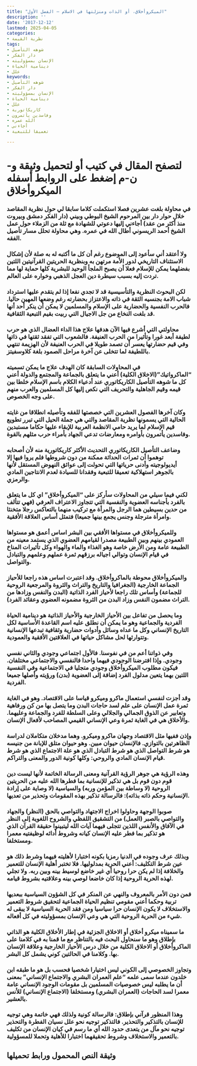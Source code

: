 ```yaml
---
title: "الميكروأخلاق، أو الذات ومنزلتها في الاسلام – الفصل الأول"
description: ''
date: '2017-12-12'
lastmod: 2025-04-05
categories:
- نظرية القيمة
tags:
- شوهه التأصيل
- دار الفكر
- الإنسان بمسؤوليته
- دينامية الحياة
- علل
keywords:
- شوهه التأصيل
- دار الفكر
- الإنسان بمسؤوليته
- دينامية الحياة
- علل
- كاريكاتورية
- وفاسدين يأتمرون
- الله عمره
- أجاءني
- تعميقا للتبعية

---
```

# **لتصفح المقال في كتيب أو لتحميل وثيقة و-ن-م إضغط على الروابط أسفله** **الميكروأخلاق**

### في محاولة بلغت عشرين فصلا استكملت كلاما سابقا لي حول نظرية المقاصد خلال حوار دار بين المرحوم الشيخ البوطي وبيني (دار الفكر دمشق وبيروت منذ أكثر من عقد) أجاءني إليها دعوتي للشهادة مع ثلة من الزملاء حول عمل الشيخ أحمد الريسوني أطال الله في عمره. وهي محاولة تحلل مسار تأصيل الفقه.

### ولا أعتقد أني سأعود إلى الموضوع رغم أن كل ما أكتبه له به صلة لأن إشكال الاستئناف التاريخي لدور الأمة مرتهن به وبنظرية الحريتين القرآنيتين اللتين بفضلهما يمكن للإسلام فعلا أن يصبح الملجأ الوحيد للبشرية كلها حماية لها مما تردت إليه بسبب سيطرة دين العجل الذهبي وخواره على العالم.

### لكن البحوث النظرية والتأسيسية قد لا تجدي نفعا إذا لم يتقدم عليها استرداد شباب الامة بجنسيه الثقة في ذاته والاعتزاز بحضارته رغم وضعها المهين حاليا. فالحرب النفسية والحضارية على الإسلام والمسلمين لا يمكن أن ينكر أحد أنها قد بلغت النخاع من جل الاجيال التي ربيت بقيم التبعية الثقافية.

### محاولتي التي أشرع فيها الآن هدفها علاج هذا الداء العضال الذي هو حرب لطيفة أبعد غورا وتأثيرا من الحرب العنيفة. فالشعوب التي تفقد ثقتها في ذاتها وفي قيم حضارتها يعسر أن تصمد طويلا في الحرب العنيفة لأن الهزيمة تنتهي باللطيفة لما تتخلى عن آخرة مراحل الصمود بلغة كلاوسفيتز.

### في المحاولات السابقة كان الهدف علاج ما يمكن تسميته “الماكرواتيك”(الاخلاق الكلية) أعني ما يتعلق بالجماعة والمجتمع والدولة أعني كل ما شوهه التأصيل الكاريكاتوري عند أدعياء الكلام باسم الإسلام خلطا بين قيمه وقيم الجاهلية والتحريف التي نكص إليها كل المسلمين والعرب منهم على وجه الخصوص.

### وكان آخرها الفصول العشرين التي خصصتها للفقه وتأصيله انطلاقا من غايته الحالية التي يسمونها نظرية المقاصد والتي هي جملة الحيل التي تبرر تطويع قيم الإسلام لما يريد حامي الانظمة العربية للإبقاء عليها حكاما مستبدين وفاسدين يأتمرون بأوامره ومعارضات تدعي الجهاد بأمراء حرب مثلهم بالقوة.

### وضاعف التأصيل الكاريكاتوري التحديث الأكثر كاريكاتورية منه لأن أصحابه توهموا أن ثمرات الحداثة ممكنة من دون شروطها فلم يروا فيها إلا أيديولوجيته وأدنى حرياتها التي تحولت إلى عوائق النهوض المستقل لأنها بالجوهر استهلاكية تعميقا للتبعية وفقدانا للسيادة لعدم الانتاجين المادي والرمزي.

### لكني فيما سيلي من المحاولات سأركز على “الميكروأخلاق” اي كل ما يتعلق بالفرد بأجناسه العضوية والنفسية التي تتجاوز الاعتراف العرفي (فهي تتألف من حدين بسيطين هما الرجل والمرأة مع تركيب منهما بالتعاكس رجلا متخنثا وامرأة مترجلة وجنس يجمع بينها جميعا) فتمثل أساس العلاقة الأفقية.

### وللميكروأخلاق في مستواها الأفقي بين البشر اساس أعمق هو مستواها العمودي بينهم وبين الطبيعة مصدرا لقيامهم العضوي الذي يستمد معينه من الطبيعة عامة ومن الأرض خاصة وهو الغذاء والماء والهواء وكل تأثيرات المناخ في قيام الإنسان وتوالي اجياله برزقهم ثمرة عملهم وعلمهم والتبادل والتواصل.

### والميكروأخلاق محوطة بالماكروأخلاق. وقد اعتبرت اساس هذه راجعا للأحياز الجماعة الخارجية (الجغرافيا والتاريخ والتراث والثروة والمرجعية الروحية للجماعة) وأساس تلك راجعا لأحياز الفرد الذاتية (البدن والنفس وزادها من التراث مضمون النفس وزاد البدن من الثروة مضمونه العضوي وعقائد الفرد).

### وما يحصل من تفاعل بين الأحياز الخارجية والأحياز الذاتية هو دينامية الحياة الفردية والجماعية وهو ما يمكن أن نطلق عليه اسم القاعدة الأساسية لكل التاريخ الإنساني وكل ما عداه وسائل وأدوات حضارية وثقافية تبدعها الإنسانية وتتوارثها لحل مشاكل حياتها في العلاقتين الأفقية والعمودية.

### وفي ذواتنا أعم من في نفوسنا. فالأول اجتماعي وجودي والثاني نفسي وجودي. وإذا افترضنا الوجودي فيهما واحدا فالنفسي والاجتماعي مختلفان. فيكون مطلوب الميكروأخلاق وجودي متجليا في الاجتماعية وفي النفسية اللتين بهما يتعين مدلول الفرد إضافة إلى العضوية (بدن) ورؤيته وأصلها جميعا الفردية.

### وقد أجزت لنفسي استعمال ماكرو وميكرو قياسا على الاقتصاد. وهو في الغاية ثمرة عمل الإنسان على علم لسد حاجات البدن وما يتصل بها من كن ورفاهية وتعابير عن الذوق الجمالي والجلالي وعلى السلطة للفرد والجماعة وعليهما. والأخلاق هي في الغاية ثمرة وعي الإنساني القيمي المصاحب لأفعال الإنسان.

### وإذن ففيها مثل الاقتصاد وجهان ماكرو وميكرو. وهما مدخلان متكاملان لدراسة الظاهرتين بالتوازي. فالإنسان حيوان مبين. وهو حيوان متلق للإبانة من جنيسه هو شرط التواصل الذي هو شرط التبادل الذي هو علة الاجتماع الذي هو شرط قيام الإنسان المادي والروحي: وكلها كونية الدور والمعنى والتراكم.

### وهذه الرؤية هي جوهر الرؤية القرآنية ومعنى الرسالة الخاتمة لأنها ليست دين قوم دون قوم بل هي تذكير للإنسانية بما فطرها الله عليه من الحريتين الروحية (لا وساطة بين المؤمن وربه) والسياسية (لا وصاية على إرادة الإنسانية وحكم ذاته بذاته): فالرسالة تذكير بهذه المقومات وتحذير من تعديها.

### صوبوا الوجهة وحاولوا اخراج الاجتهاد والتواصي بالحق (النظر) والجهاد والتواصي بالصبر (العمل) من التشقيق اللفظي والشروح اللغوية إلى النظر في الآفاق والأنفس اللذين تتجلى فيهما آيات الله ليتبينوا حقيقة القرآن الذي هو تذكير بما فطر عليه الإنسان كيانه وشروط أدائه لوظيفتيه معمرا ومستخلفا.

### وبذلك عرف وجوده في الدنيا رمزيا بكونه اختبارا لأهليته فيهما وشرط ذلك هو عين شرط التكليف: أعني الحرية بمدلوليها. فلا تختبر أهلية الإنسان للتعمير والخلافة إذا لم يكن حرا روحيا أي غير خاضع لوسيط بينه وبين ربه. ولا تجلي لهذه الحرية الروحية إذا كان خاضعا لوصي بينه وعلاقتيه بشروط قيامه.

### فمن دون الأمر بالمعروف والنهي عن المنكر في كل الشؤون السياسية ببعديها تربية وحكما أعني مقومي تنظيم الحياة الجماعية لتحقيق شروط التعمير والاستخلاف لا يكون الإنسان حرا سياسيا ومن فقد الحرية السياسية لا يبقى له شيء من الحرية الروحية التي هي وعي الإنسان بمسؤوليته في كل أفعاله.

### ما سميناه ميكرو أخلاق أو الاخلاق الجزئية في إطار الأخلاق الكلية هو الذاتي بإطلاق وهو ما سنحاول البحث فيه بالتناظر مع ما قمنا به في كلامنا على الماكروأخلاق أو الاخلاق الكلية من خلال درس الأحياز الخارجية وعلاقة الإنسان بها. وكلامنا في الحالتين كوني يشمل كل البشر.

### وتجاوز الخصوصي إلى الكوني ليس اختيارا شخصيا فحسب بل هو ما طبقه ابن خلدون عندما سمى علمه “علم العمران البشري والاجتماع الإنساني” بمعنى أن ما يطلبه ليس خصوصيات المسلمين بل مقومات الوجود الإنساني عامة معمرا لسد الحاجات (العمران البشري) ومستخلفا (الاجتماع الإنساني) للأنس بالعشير.

### وهذا المنظور قرآني بإطلاق: فالرسالة كونية ولذلك فهي خاتمة وهي توجيه للإنسان بالتذكير والتحذير. فالتذكير توجيه نحو علل نسيان الفطرة والتحذير توجيه نحو مآل من يتعدى حدود الله أي ما رسم في كيان الإنسان من تكليف بالتعمير والاستخلاف وشروط تحقيقهما اختبارا للأهلية وتحملا للمسؤولية.

## وثيقة النص المحمول ورابط تحميلها

###

